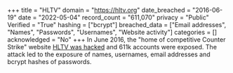 +++
title = "HLTV"
domain = "https://hltv.org"
date_breached = "2016-06-19"
date = "2022-05-04"
record_count = "611,070"
privacy = "Public"
Verified = "True"
hashing = ["bcrypt"]
breached_data = ["Email addresses", "Names", "Passwords", "Usernames", "Website activity"]
categories = []
acknowledged = "No"
+++
In June 2016, the &quot;home of competitive Counter Strike&quot; website <a href="http://www.hltv.org/news/18087-security-breach" target="_blank" rel="noopener">HLTV was hacked</a> and 611k accounts were exposed. The attack led to the exposure of names, usernames, email addresses and bcrypt hashes of passwords.
